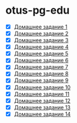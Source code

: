 # otus-pg-edu
- [X] [Домашнее задание 1](https://github.com/gitsergeys/otus-pg-edu/blob/main/homework-1.md)
- [X] [Домашнее задание 2](https://github.com/gitsergeys/otus-pg-edu/blob/main/homework-2.md)
- [X] [Домашнее задание 3](https://github.com/gitsergeys/otus-pg-edu/blob/main/homework-3.md)
- [X] [Домашнее задание 4](https://github.com/gitsergeys/otus-pg-edu/blob/main/homework-4.md)
- [X] [Домашнее задание 5](https://github.com/gitsergeys/otus-pg-edu/blob/main/homework-5.md)
- [X] [Домашнее задание 6](https://github.com/gitsergeys/otus-pg-edu/blob/main/homework-6.md)
- [X] [Домашнее задание 7](https://github.com/gitsergeys/otus-pg-edu/blob/main/homework-7.md)
- [X] [Домашнее задание 8](https://github.com/gitsergeys/otus-pg-edu/blob/main/homework-8.md)
- [X] [Домашнее задание 9](https://github.com/gitsergeys/otus-pg-edu/blob/main/homework-9.md)
- [X] [Домашнее задание 10](https://github.com/gitsergeys/otus-pg-edu/blob/main/homework-10.md)
- [X] [Домашнее задание 11](https://github.com/gitsergeys/otus-pg-edu/blob/main/homework-11.md)
- [X] [Домашнее задание 12](https://github.com/gitsergeys/otus-pg-edu/blob/main/homework-12.md)
- [X] [Домашнее задание 13](https://github.com/gitsergeys/otus-pg-edu/blob/main/homework-13.md)
- [X] [Домашнее задание 14](https://github.com/gitsergeys/otus-pg-edu/blob/main/homework-14.md)
